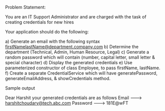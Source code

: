 Problem Statement:

You are an IT Support Administrator and are charged with the task of creating credentials for new hires

Your application should do the following:

a)	Generate an email with the following syntax
    firstNamelastName@department.company.com
b)	Determine the department (Technical, Admin, Human Resource, Legal)
c)	Generate a random password which will contain (number, capital letter, small letter & special character)
d)	Display the generated credentials
e)	Use parameterized constructor of class Employee, to pass firstName, lastName.
f)	Create a separate CredentialService which will have generatePassword, generateEmailAddress, & showCredentials method.



Sample output

 

Dear Harshit your generated credentials are as follows
Email        --->  harshitchoudary@tech.abc.com
Password ---> 181E@wFT
